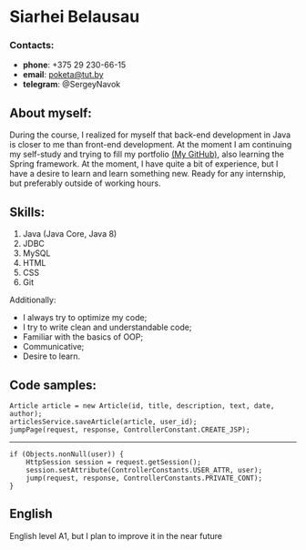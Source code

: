 # **Siarhei Belausau**

### Contacts:
- __phone__:  +375 29 230-66-15
- __email__:  poketa@tut.by
- __telegram__: @SergeyNavok

## About myself:

During the course, I realized for myself that back-end development in Java is closer to me than front-end development. At the moment I am continuing my self-study and trying to fill my portfolio [(My GitHub)](https://github.com/SergeyNavok), also learning the Spring framework.
At the moment, I have quite a bit of experience, but I have a desire to learn and learn something new.
Ready for any internship, but preferably outside of working hours.

## Skills:
1. Java (Java Core, Java 8)
2. JDBC
3. MySQL
4. HTML
5. CSS
6. Git

Additionally:
- I always try to optimize my code;
- I try to write clean and understandable code;
- Familiar with the basics of OOP;
- Communicative;
- Desire to learn.

## Code samples:
 ```
 Article article = new Article(id, title, description, text, date, author);
articlesService.saveArticle(article, user_id);
jumpPage(request, response, ControllerConstant.CREATE_JSP);

 ```
 ***
```
if (Objects.nonNull(user)) {
    HttpSession session = request.getSession();
    session.setAttribute(ControllerConstants.USER_ATTR, user);
    jump(request, response, ControllerConstants.PRIVATE_CONT);
}
 ```

## English
English level A1, but I plan to improve it in the near future